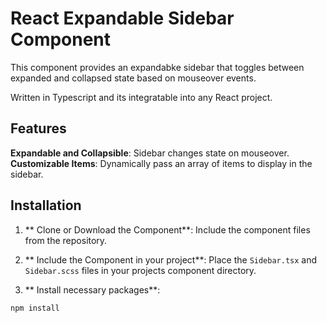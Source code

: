 # React Expandable Sidebar Component

This component provides an expandabke sidebar that toggles between expanded and collapsed state based on mouseover events.

Written in Typescript and its integratable into any React project.

## Features

**Expandable and Collapsible**: Sidebar changes state on mouseover.
**Customizable Items**: Dynamically pass an array of items to display in the sidebar.

## Installation

1. ** Clone or Download the Component**:
   Include the component files from the repository.

2. ** Include the Component in your project**:
   Place the `Sidebar.tsx` and `Sidebar.scss` files in your projects component directory.

3. ** Install necessary packages**:

```bash
npm install
```
